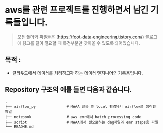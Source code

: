# aws를 관련 프로젝트를 진행하면서 남긴 기록들입니다.

> 모든 폴더와 파일들은 (https://foot-data-engineering.tistory.com/) 블로그에 링크를 달아 필요할 때 특정부분만 찾아올 수 있도록 되어있습니다.

## 목적 : 
* 클라우드에서 데이터를 처리하고자 하는 데이터 엔지니어의 기록용입니다.
 

 
## Repository 구조의 예를 들면 다음과 같습니다.
```
.
├── airflow_py              # MWAA 활용 전 local 환경에서 airflow를 정리한 파일
├── notebook                # aws emr에서 batch processing code
├── script                  # MWAA에서 필요로하는 dag파일과 emr steps용 파일
└── README.md   
 
```
